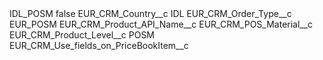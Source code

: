 <?xml version="1.0" encoding="UTF-8"?>
<CustomMetadata xmlns="http://soap.sforce.com/2006/04/metadata" xmlns:xsi="http://www.w3.org/2001/XMLSchema-instance" xmlns:xsd="http://www.w3.org/2001/XMLSchema">
    <label>IDL_POSM</label>
    <protected>false</protected>
    <values>
        <field>EUR_CRM_Country__c</field>
        <value xsi:type="xsd:string">IDL</value>
    </values>
    <values>
        <field>EUR_CRM_Order_Type__c</field>
        <value xsi:type="xsd:string">EUR_POSM</value>
    </values>
    <values>
        <field>EUR_CRM_Product_API_Name__c</field>
        <value xsi:type="xsd:string">EUR_CRM_POS_Material__c</value>
    </values>
    <values>
        <field>EUR_CRM_Product_Level__c</field>
        <value xsi:type="xsd:string">POSM</value>
    </values>
    <values>
        <field>EUR_CRM_Use_fields_on_PriceBookItem__c</field>
        <value xsi:nil="true"/>
    </values>
</CustomMetadata>
